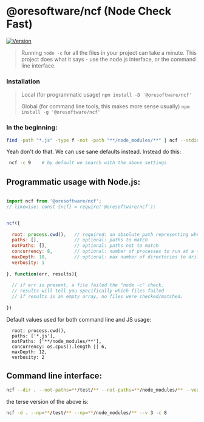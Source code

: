 
# @oresoftware/ncf (Node Check Fast)

[![Version](https://img.shields.io/npm/v/@oresoftware/ncf.svg?colorB=green)](https://www.npmjs.com/package/@oresoftware/ncf)


>
> Running `node -c` for all the files in your project can take a minute.
> This project does what it says - use the node.js interface, or the command line interface.
>

### Installation

>
> Local (for programmatic usage)
> ``` npm install -D '@oresoftware/ncf' ```
>
> Global (for command line tools, this makes more sense usually)
> ``` npm install -g '@oresoftware/ncf' ```
>

### In the beginning:

```bash
find -path "*.js" -type f -not -path "**/node_modules/**" | ncf --stdin
```

Yeah don't do that. We can use sane defaults instead.
Instead do this:

```bash
 ncf -c 9    # by default we search with the above settings
```

## Programmatic usage with Node.js:

```js

import ncf from '@oresoftware/ncf';  
// likewise: const {ncf} = require('@oresoftware/ncf');


ncf({
  
  root: process.cwd(),   // required: an absolute path representing where to start searching for .js files
  paths: [],             // optional: paths to match
  notPaths: [],          // optional: paths not to match
  concurrency: 8,        // optional: number of processes to run at a time
  maxDepth: 10,          // optional: max number of directories to drill into it
  verbosity: 1
  
}, function(err, results){
    
  // if err is present, a file failed the "node -c" check.
  // results will tell you specifically which files failed
  // if results is an empty array, no files were checked/matched.
  
})

```

Default values used for both command line and JS usage:

```
  root: process.cwd(),   
  paths: ['*.js'],             
  notPaths: ['**/node_modules/**'],        
  concurrency: os.cpus().length || 6,
  maxDepth: 12,          
  verbosity: 2

```


## Command line interface:

```bash
ncf --dir . --not-paths=**/test/** --not-paths=**/node_modules/** --verbosity 3 --concurrency=8
```

the terse version of the above is:

```bash
ncf -d . --np=**/test/** --np=**/node_modules/** --v 3 -c 8
```




